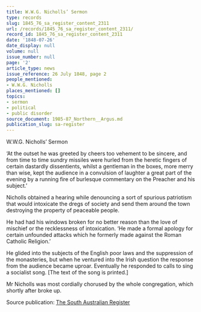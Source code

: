 ```yaml
---
title: W.W.G. Nicholls’ Sermon
type: records
slug: 1845_76_sa_register_content_2311
url: /records/1845_76_sa_register_content_2311/
record_id: 1845_76_sa_register_content_2311
date: '1848-07-26'
date_display: null
volume: null
issue_number: null
page: '2'
article_type: news
issue_reference: 26 July 1848, page 2
people_mentioned:
- W.W.G. Nicholls
places_mentioned: []
topics:
- sermon
- political
- public disorder
source_document: 1985-87_Northern__Argus.md
publication_slug: sa-register
---
```


W.W.G. Nicholls’ Sermon

‘At the outset he was greeted by cheers too vehement to be sincere, and from time to time sundry missiles were hurled from the heretic fingers of certain dastardly dissentients, whilst a gentleman in the boxes, more merry than wise, kept the audience in a convulsion of laughter a great part of the evening by a running fire of burlesque commentary on the Preacher and his subject.’

Nicholls obtained a hearing while denouncing a sort of spurious patriotism that would intoxicate the dregs of society and send them around the town destroying the property of peaceable people.

He had had his windows broken for no better reason than the love of mischief or the recklessness of intoxication.  ‘He made a formal apology for certain unfounded attacks which he formerly made against the Roman Catholic Religion.’

He glided into the subjects of the English poor laws and the suppression of the monasteries, but when he ventured into the Irish question the response from the audience became uproar.  Eventually he responded to calls to sing a socialist song.  [The text of the song is printed.]

Mr Nicholls was most cordially chorused by the whole congregation, which shortly after broke up.

Source publication: [The South Australian Register](/publications/sa-register/)

